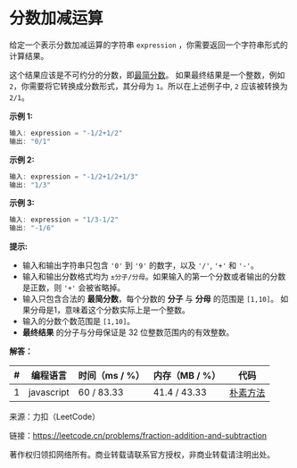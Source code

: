 # 分数加减运算

给定一个表示分数加减运算的字符串 `expression` ，你需要返回一个字符串形式的计算结果。

这个结果应该是不可约分的分数，即[最简分数](https://baike.baidu.com/item/%E6%9C%80%E7%AE%80%E5%88%86%E6%95%B0)。 如果最终结果是一个整数，例如 `2`，你需要将它转换成分数形式，其分母为 `1`。所以在上述例子中, `2` 应该被转换为 `2/1`。

**示例 1:**

``` javascript
输入: expression = "-1/2+1/2"
输出: "0/1"
```

**示例 2:**

``` javascript
输入: expression = "-1/2+1/2+1/3"
输出: "1/3"
```

**示例 3:**

``` javascript
输入: expression = "1/3-1/2"
输出: "-1/6"
```

**提示:**

- 输入和输出字符串只包含 `'0'` 到 `'9'` 的数字，以及 `'/'`, `'+'` 和 `'-'`。
- 输入和输出分数格式均为 `±分子/分母`。如果输入的第一个分数或者输出的分数是正数，则 `'+'` 会被省略掉。
- 输入只包含合法的 **最简分数**，每个分数的 **分子** 与 **分母** 的范围是 `[1,10]`。 如果分母是1，意味着这个分数实际上是一个整数。
- 输入的分数个数范围是 `[1,10]`。
- **最终结果** 的分子与分母保证是 32 位整数范围内的有效整数。

**解答：**

**#**|**编程语言**|**时间（ms / %）**|**内存（MB / %）**|**代码**
--|--|--|--|--
1|javascript|60 / 83.33|41.4 / 43.33|[朴素方法](./javascript/ac_v1.js)

来源：力扣（LeetCode）

链接：https://leetcode.cn/problems/fraction-addition-and-subtraction

著作权归领扣网络所有。商业转载请联系官方授权，非商业转载请注明出处。
